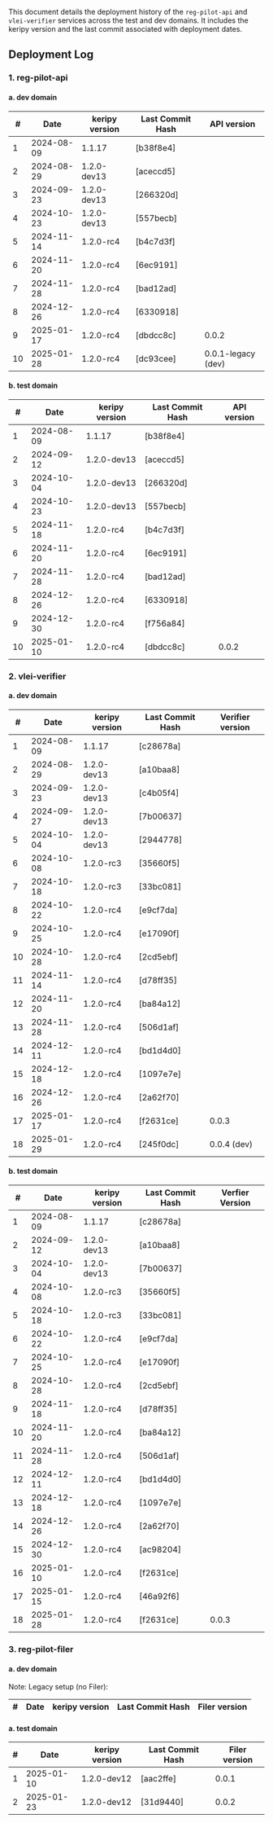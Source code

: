 This document details the deployment history of the `reg-pilot-api` and `vlei-verifier` services across the test and dev domains. It includes the keripy version and the last commit associated with deployment dates.

## Deployment Log

### 1. reg-pilot-api

#### a. dev domain

| #  | Date       | keripy version | Last Commit Hash | API version        |
|----|------------|----------------|------------------|--------------------|
| 1  | 2024-08-09 | 1.1.17         | [b38f8e4]        |                    |   
| 2  | 2024-08-29 | 1.2.0-dev13    | [aceccd5]        |                    |
| 3  | 2024-09-23 | 1.2.0-dev13    | [266320d]        |                    |
| 4  | 2024-10-23 | 1.2.0-dev13    | [557becb]        |                    |
| 5  | 2024-11-14 | 1.2.0-rc4      | [b4c7d3f]        |                    |
| 6  | 2024-11-20 | 1.2.0-rc4      | [6ec9191]        |                    |
| 7  | 2024-11-28 | 1.2.0-rc4      | [bad12ad]        |                    | 
| 8  | 2024-12-26 | 1.2.0-rc4      | [6330918]        |                    |
| 9  | 2025-01-17 | 1.2.0-rc4      | [dbdcc8c]        |  0.0.2             |
| 10 | 2025-01-28 | 1.2.0-rc4      | [dc93cee]        |  0.0.1-legacy (dev)|

#### b. test domain

| #  | Date       | keripy version | Last Commit Hash | API version        |
|----|------------|----------------|------------------|--------------------|
| 1  | 2024-08-09 | 1.1.17         | [b38f8e4]        |                    | 
| 2  | 2024-09-12 | 1.2.0-dev13    | [aceccd5]        |                    | 
| 3  | 2024-10-04 | 1.2.0-dev13    | [266320d]        |                    | 
| 4  | 2024-10-23 | 1.2.0-dev13    | [557becb]        |                    | 
| 5  | 2024-11-18 | 1.2.0-rc4      | [b4c7d3f]        |                    | 
| 6  | 2024-11-20 | 1.2.0-rc4      | [6ec9191]        |                    | 
| 7  | 2024-11-28 | 1.2.0-rc4      | [bad12ad]        |                    | 
| 8  | 2024-12-26 | 1.2.0-rc4      | [6330918]        |                    | 
| 9  | 2024-12-30 | 1.2.0-rc4      | [f756a84]        |                    | 
| 10 | 2025-01-10 | 1.2.0-rc4      | [dbdcc8c]        |   0.0.2            | 

### 2. vlei-verifier

#### a. dev domain

| #  | Date       | keripy version | Last Commit Hash | Verifier version   |
|----|------------|----------------|------------------|--------------------|
| 1  | 2024-08-09 | 1.1.17         | [c28678a]        |                    | 
| 2  | 2024-08-29 | 1.2.0-dev13    | [a10baa8]        |                    |
| 3  | 2024-09-23 | 1.2.0-dev13    | [c4b05f4]        |                    | 
| 4  | 2024-09-27 | 1.2.0-dev13    | [7b00637]        |                    | 
| 5  | 2024-10-04 | 1.2.0-dev13    | [2944778]        |                    | 
| 6  | 2024-10-08 | 1.2.0-rc3      | [35660f5]        |                    | 
| 7  | 2024-10-18 | 1.2.0-rc3      | [33bc081]        |                    | 
| 8  | 2024-10-22 | 1.2.0-rc4      | [e9cf7da]        |                    | 
| 9  | 2024-10-25 | 1.2.0-rc4      | [e17090f]        |                    | 
| 10 | 2024-10-28 | 1.2.0-rc4      | [2cd5ebf]        |                    | 
| 11 | 2024-11-14 | 1.2.0-rc4      | [d78ff35]        |                    | 
| 12 | 2024-11-20 | 1.2.0-rc4      | [ba84a12]        |                    | 
| 13 | 2024-11-28 | 1.2.0-rc4      | [506d1af]        |                    | 
| 14 | 2024-12-11 | 1.2.0-rc4      | [bd1d4d0]        |                    | 
| 15 | 2024-12-18 | 1.2.0-rc4      | [1097e7e]        |                    | 
| 16 | 2024-12-26 | 1.2.0-rc4      | [2a62f70]        |                    |   
| 17 | 2025-01-17 | 1.2.0-rc4      | [f2631ce]        |  0.0.3             | 
| 18 | 2025-01-29 | 1.2.0-rc4      | [245f0dc]        |  0.0.4 (dev)       | 

#### b. test domain

| #  | Date       | keripy version | Last Commit Hash | Verfier Version    |               
|----|------------|----------------|------------------|--------------------|                  
| 1  | 2024-08-09 | 1.1.17         | [c28678a]        |                    | 
| 2  | 2024-09-12 | 1.2.0-dev13    | [a10baa8]        |                    | 
| 3  | 2024-10-04 | 1.2.0-dev13    | [7b00637]        |                    | 
| 4  | 2024-10-08 | 1.2.0-rc3      | [35660f5]        |                    | 
| 5  | 2024-10-18 | 1.2.0-rc3      | [33bc081]        |                    | 
| 6  | 2024-10-22 | 1.2.0-rc4      | [e9cf7da]        |                    | 
| 7  | 2024-10-25 | 1.2.0-rc4      | [e17090f]        |                    | 
| 8  | 2024-10-28 | 1.2.0-rc4      | [2cd5ebf]        |                    | 
| 9  | 2024-11-18 | 1.2.0-rc4      | [d78ff35]        |                    | 
| 10 | 2024-11-20 | 1.2.0-rc4      | [ba84a12]        |                    | 
| 11 | 2024-11-28 | 1.2.0-rc4      | [506d1af]        |                    | 
| 12 | 2024-12-11 | 1.2.0-rc4      | [bd1d4d0]        |                    | 
| 13 | 2024-12-18 | 1.2.0-rc4      | [1097e7e]        |                    | 
| 14 | 2024-12-26 | 1.2.0-rc4      | [2a62f70]        |                    | 
| 15 | 2024-12-30 | 1.2.0-rc4      | [ac98204]        |                    | 
| 16 | 2025-01-10 | 1.2.0-rc4      | [f2631ce]        |                    | 
| 17 | 2025-01-15 | 1.2.0-rc4      | [46a92f6]        |                    | 
| 18 | 2025-01-28 | 1.2.0-rc4      | [f2631ce]        |  0.0.3             | 

### 3. reg-pilot-filer

#### a. dev domain

Note: Legacy setup (no Filer):

| #  | Date       | keripy version | Last Commit Hash | Filer version      |
|----|------------|----------------|------------------|--------------------|  


#### a. test domain

| #  | Date       | keripy version | Last Commit Hash | Filer version      |
|----|------------|----------------|------------------|--------------------|  
| 1  | 2025-01-10 | 1.2.0-dev12    | [aac2ffe]        |  0.0.1             | 
| 2  | 2025-01-23 | 1.2.0-dev12    | [31d9440]        |  0.0.2             |  

